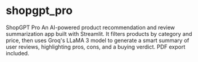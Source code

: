 # shopgpt_pro
 ShopGPT Pro An AI-powered product recommendation and review summarization app built with Streamlit. It filters products by category and price, then uses Groq's LLaMA 3 model to generate a smart summary of user reviews, highlighting pros, cons, and a buying verdict. PDF export included.
